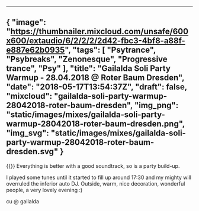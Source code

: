 
---
{
  "image": "https://thumbnailer.mixcloud.com/unsafe/600x600/extaudio/6/2/2/2/2d42-fbc3-4bf8-a88f-e887e62b0935",
  "tags": [
    "Psytrance",
    "Psybreaks",
    "Zenonesque",
    "Progressive trance",
    "Psy"
  ],
  "title": "Gailalda Soli Party Warmup - 28.04.2018 @ Roter Baum Dresden",
  "date": "2018-05-17T13:54:37Z",
  "draft": false,
  "mixcloud": "gailalda-soli-party-warmup-28042018-roter-baum-dresden",
  "img_png": "static/images/mixes/gailalda-soli-party-warmup-28042018-roter-baum-dresden.png",
  "img_svg": "static/images/mixes/gailalda-soli-party-warmup-28042018-roter-baum-dresden.svg"
}
---
{{<mixcloud>}}
Everything is better with a good soundtrack, so is a party build-up.

I played some tunes until it started to fill up around 17:30 and my mighty will overruled the inferior auto DJ. Outside, warm, nice decoration, wonderful people, a very lovely evening :)

cu @ gailalda
